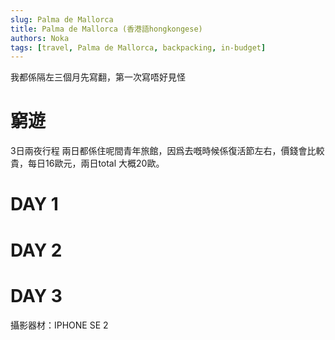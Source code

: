 ```yaml
---
slug: Palma de Mallorca 
title: Palma de Mallorca (香港語hongkongese)
authors: Noka
tags: [travel, Palma de Mallorca, backpacking, in-budget]
---
```

我都係隔左三個月先寫翻，第一次寫唔好見怪
# 
# 窮遊

3日兩夜行程
兩日都係住呢間青年旅館，因爲去嘅時候係復活節左右，價錢會比較貴，每日16歐元，兩日total 大概20歐。

# DAY 1
# DAY 2
# DAY 3
攝影器材：IPHONE SE 2
